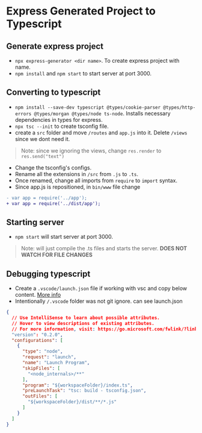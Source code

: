 # Express Generated Project to Typescript

## Generate express project
* `npx express-generator <dir name>`. To create express project with name.
* `npm install` and `npm start` to start server at port 3000.

## Converting to typescript
* `npm install --save-dev typescript @types/cookie-parser @types/http-errors @types/morgan @types/node ts-node`. Installs necessary dependencies in types for express.
* `npx tsc --init` to create tsconfig file.
* create a `src` folder and move `/routes` and `app.js` into it. Delete `/views` since we dont need it.
>Note: since we ignoring the views, change `res.render` to `res.send("text")`
* Change the tsconfig's configs.
* Rename all the extensions in `/src` from `.js` to `.ts`.
* Once renamed, change all imports from `require` to `import` syntax.
* Since app.js is repositioned, in `bin/www` file change 
```diff
- var app = require('../app');
+ var app = require('../dist/app');
```

## Starting server
* `npm start` will start server at port 3000.
>Note: will just compile the .ts files and starts the server. **DOES NOT WATCH FOR FILE CHANGES** 

## Debugging typescript
* Create a `.vscode/launch.json` file if working with vsc and copy below content. [More info](https://code.visualstudio.com/docs/typescript/typescript-debugging)
* Intentionally `/.vscode` folder was not git ignore. can see launch.json

```json
{
  // Use IntelliSense to learn about possible attributes.
  // Hover to view descriptions of existing attributes.
  // For more information, visit: https://go.microsoft.com/fwlink/?linkid=830387
  "version": "0.2.0",
  "configurations": [
    {
      "type": "node",
      "request": "launch",
      "name": "Launch Program",
      "skipFiles": [
        "<node_internals>/**"
      ],
      "program": "${workspaceFolder}/index.ts",
      "preLaunchTask": "tsc: build - tsconfig.json",
      "outFiles": [
        "${workspaceFolder}/dist/**/*.js"
      ]
    }
  ]
}
```